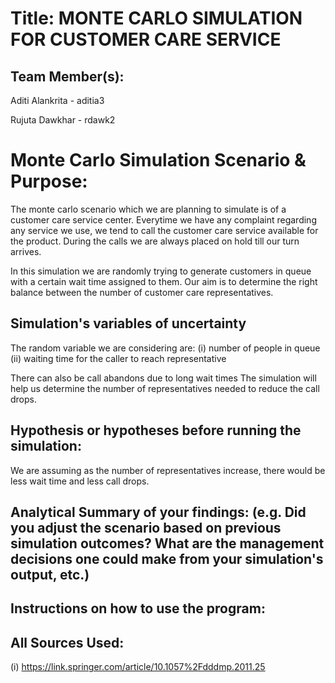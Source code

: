 # Title: MONTE CARLO SIMULATION FOR CUSTOMER CARE SERVICE

## Team Member(s):
Aditi Alankrita - aditia3

Rujuta Dawkhar - rdawk2

# Monte Carlo Simulation Scenario & Purpose:
The monte carlo scenario which we are planning to simulate is of a customer care service center. Everytime we have any complaint regarding any service we use, we tend to call the customer care service available for the product. During the calls we are always placed on hold till our turn arrives. 

In this simulation we are randomly trying to generate customers in queue with a certain wait time assigned to them. Our aim is to determine the right balance between the number of customer care representatives.

## Simulation's variables of uncertainty
The random variable we are considering are:
(i) number of people in queue 
(ii) waiting time for the caller to reach representative

There can also be call abandons due to long wait times
The simulation will help us determine the number of representatives needed to reduce the call drops.

## Hypothesis or hypotheses before running the simulation:
We are assuming as the number of representatives increase, there would be less wait time and less call drops.

## Analytical Summary of your findings: (e.g. Did you adjust the scenario based on previous simulation outcomes?  What are the management decisions one could make from your simulation's output, etc.)

## Instructions on how to use the program:

## All Sources Used:

(i) https://link.springer.com/article/10.1057%2Fdddmp.2011.25

